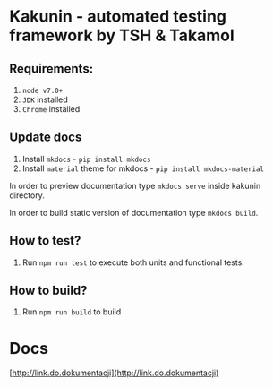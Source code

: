 # Kakunin - automated testing framework by TSH & Takamol

## Requirements:

1. `node v7.0+`
2. `JDK` installed
3. `Chrome` installed

## Update docs

1. Install `mkdocs` - `pip install mkdocs`
2. Install `material` theme for mkdocs - `pip install mkdocs-material`

In order to preview documentation type `mkdocs serve` inside kakunin directory.

In order to build static version of documentation type `mkdocs build`.

## How to test?
1. Run `npm run test` to execute both units and functional tests.

## How to build?

1. Run `npm run build` to build

# Docs
[http://link.do.dokumentacji](http://link.do.dokumentacji)
